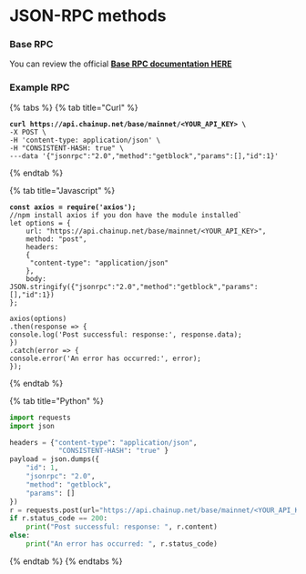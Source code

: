 # JSON-RPC methods

### Base RPC

You can review the official [**Base RPC documentation HERE**](https://docs.base.org/docs/network-information/#base-testnet-sepolia)

### Example RPC

{% tabs %}
{% tab title="Curl" %}
<pre><code><strong>curl https://api.chainup.net/base/mainnet/&#x3C;YOUR_API_KEY> \
</strong>-X POST \
-H 'content-type: application/json' \
-H "CONSISTENT-HASH: true" \
---data '{"jsonrpc":"2.0","method":"getblock","params":[],"id":1}'  
</code></pre>
{% endtab %}

{% tab title="Javascript" %}
<pre class="language-javascript"><code class="lang-javascript"><strong>const axios = require('axios');
</strong>//npm install axios if you don have the module installed`
let options = {
    url: "https://api.chainup.net/base/mainnet/&#x3C;YOUR_API_KEY>",
    method: "post",
    headers:
    { 
     "content-type": "application/json"
    },
    body: JSON.stringify({"jsonrpc":"2.0","method":"getblock","params":[],"id":1})
};

axios(options)
.then(response => {
console.log('Post successful: response:', response.data);
})
.catch(error => {
console.error('An error has occurred:', error);
});
</code></pre>
{% endtab %}

{% tab title="Python" %}
```python
import requests
import json

headers = {"content-type": "application/json",
            "CONSISTENT-HASH": "true" }
payload = json.dumps({
    "id": 1,
    "jsonrpc": "2.0",
    "method": "getblock",
    "params": []
})
r = requests.post(url="https://api.chainup.net/base/mainnet/<YOUR_API_KEY>", headers=headers, data=payload)
if r.status_code == 200:
    print("Post successful: response: ", r.content)
else:
    print("An error has occurred: ", r.status_code)
```
{% endtab %}
{% endtabs %}
